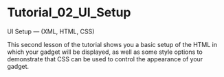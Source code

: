 Tutorial_02_UI_Setup
====================

UI Setup — (XML, HTML, CSS)

This second lesson of the tutorial shows you a basic setup of the HTML in which your gadget will be displayed, as well as some style options to demonstrate that CSS can be used to control the appearance of your gadget.
